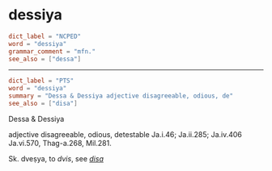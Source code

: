 # dessiya

``` toml
dict_label = "NCPED"
word = "dessiya"
grammar_comment = "mfn."
see_also = ["dessa"]
```

--------------------

``` toml
dict_label = "PTS"
word = "dessiya"
summary = "Dessa & Dessiya adjective disagreeable, odious, de"
see_also = ["disa"]
```

Dessa & Dessiya

adjective disagreeable, odious, detestable Ja.i.46; Ja.ii.285; Ja.iv.406 Ja.vi.570, Thag\-a.268, Mil.281.

Sk. dveṣya, to *dvis*, see *[disa](disa.md)*

